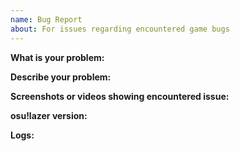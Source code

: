 ```yaml
---
name: Bug Report
about: For issues regarding encountered game bugs
---
```


<!---After you fill in all information, delete all comments in the issue-->

**What is your problem:** <!---Name the problem you have encountered-->

**Describe your problem:** <!---Provide any information you believe could be useful-->

**Screenshots or videos showing encountered issue:** 

**osu!lazer version:** <!---Provide the version of your osu!lazer, you can find it at the bottom of the screen -->

**Logs:** <!---Attach your osu!lazer logs, you can find them under %appdata%\osu\logs-->